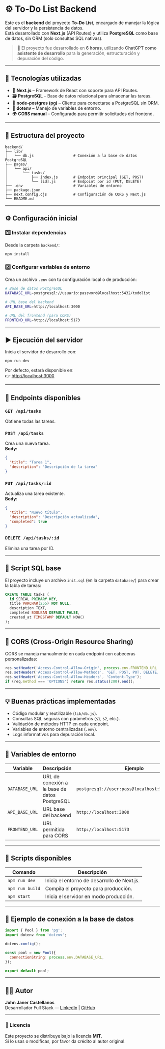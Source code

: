 # ⚙️ To-Do List Backend

Este es el **backend** del proyecto **To-Do List**, encargado de manejar la lógica del servidor y la persistencia de datos.  
Está desarrollado con **Next.js** (API Routes) y utiliza **PostgreSQL** como base de datos, sin ORM (solo consultas SQL nativas).

> 🧠 El proyecto fue desarrollado en **6 horas**, utilizando **ChatGPT como asistente de desarrollo** para la generación, estructuración y depuración del código.

---

## 🚀 Tecnologías utilizadas

- 🧩 **Next.js** – Framework de React con soporte para API Routes.
- 🗃️ **PostgreSQL** – Base de datos relacional para almacenar las tareas.
- 🧰 **node-postgres (pg)** – Cliente para conectarse a PostgreSQL sin ORM.
- 🔐 **dotenv** – Manejo de variables de entorno.
- 🌍 **CORS manual** – Configurado para permitir solicitudes del frontend.

---

## 📂 Estructura del proyecto

```
backend/
├── lib/
│   └── db.js                  # Conexión a la base de datos PostgreSQL
├── pages/
│   └── api/
│       └── tasks/
│           ├── index.js       # Endpoint principal (GET, POST)
│           └── [id].js        # Endpoint por id (PUT, DELETE)
├── .env                       # Variables de entorno
├── package.json
├── next.config.cjs            # Configuración de CORS y Next.js
└── README.md
```

---

## ⚙️ Configuración inicial

### 1️⃣ Instalar dependencias
Desde la carpeta `backend/`:

```bash
npm install
```

### 2️⃣ Configurar variables de entorno

Crea un archivo `.env` con tu configuración local o de producción:

```bash
# Base de datos PostgreSQL
DATABASE_URL=postgresql://usuario:password@localhost:5432/todolist

# URL base del backend
API_BASE_URL=http://localhost:3000

# URL del frontend (para CORS)
FRONTEND_URL=http://localhost:5173
```

---

## ▶️ Ejecución del servidor

Inicia el servidor de desarrollo con:

```bash
npm run dev
```

Por defecto, estará disponible en:  
👉 [http://localhost:3000](http://localhost:3000)

---

## 🧠 Endpoints disponibles

### `GET /api/tasks`
Obtiene todas las tareas.

### `POST /api/tasks`
Crea una nueva tarea.  
**Body:**
```json
{
  "title": "Tarea 1",
  "description": "Descripción de la tarea"
}
```

### `PUT /api/tasks/:id`
Actualiza una tarea existente.  
**Body:**
```json
{
  "title": "Nuevo título",
  "description": "Descripción actualizada",
  "completed": true
}
```

### `DELETE /api/tasks/:id`
Elimina una tarea por ID.

---

## 💾 Script SQL base

El proyecto incluye un archivo `init.sql` (en la carpeta `database/`) para crear la tabla de tareas:

```sql
CREATE TABLE tasks (
  id SERIAL PRIMARY KEY,
  title VARCHAR(255) NOT NULL,
  description TEXT,
  completed BOOLEAN DEFAULT FALSE,
  created_at TIMESTAMP DEFAULT NOW()
);
```

---

## 🔐 CORS (Cross-Origin Resource Sharing)

CORS se maneja manualmente en cada endpoint con cabeceras personalizadas:

```js
res.setHeader('Access-Control-Allow-Origin', process.env.FRONTEND_URL || '*');
res.setHeader('Access-Control-Allow-Methods', 'GET, POST, PUT, DELETE, OPTIONS');
res.setHeader('Access-Control-Allow-Headers', 'Content-Type');
if (req.method === 'OPTIONS') return res.status(200).end();
```

---

## 💡 Buenas prácticas implementadas

- Código modular y reutilizable (`lib/db.js`).
- Consultas SQL seguras con parámetros (`$1`, `$2`, etc.).
- Validación de métodos HTTP en cada endpoint.
- Variables de entorno centralizadas (`.env`).
- Logs informativos para depuración local.

---

## 🧩 Variables de entorno

| Variable | Descripción | Ejemplo |
|-----------|--------------|----------|
| `DATABASE_URL` | URL de conexión a la base de datos PostgreSQL | `postgresql://user:pass@localhost:5432/todolist` |
| `API_BASE_URL` | URL base del backend | `http://localhost:3000` |
| `FRONTEND_URL` | URL permitida para CORS | `http://localhost:5173` |

---

## 🧱 Scripts disponibles

| Comando | Descripción |
|----------|--------------|
| `npm run dev` | Inicia el entorno de desarrollo de Next.js. |
| `npm run build` | Compila el proyecto para producción. |
| `npm start` | Inicia el servidor en modo producción. |

---

## 📘 Ejemplo de conexión a la base de datos

```js
import { Pool } from 'pg';
import dotenv from 'dotenv';

dotenv.config();

const pool = new Pool({
  connectionString: process.env.DATABASE_URL,
});

export default pool;
```

---

## 👨‍💻 Autor

**John Janer Castellanos**  
Desarrollador Full Stack — [LinkedIn](https://www.linkedin.com) | [GitHub](https://github.com)

---

### 🏁 Licencia

Este proyecto se distribuye bajo la licencia **MIT**.  
Si lo usas o modificas, por favor da crédito al autor original.
